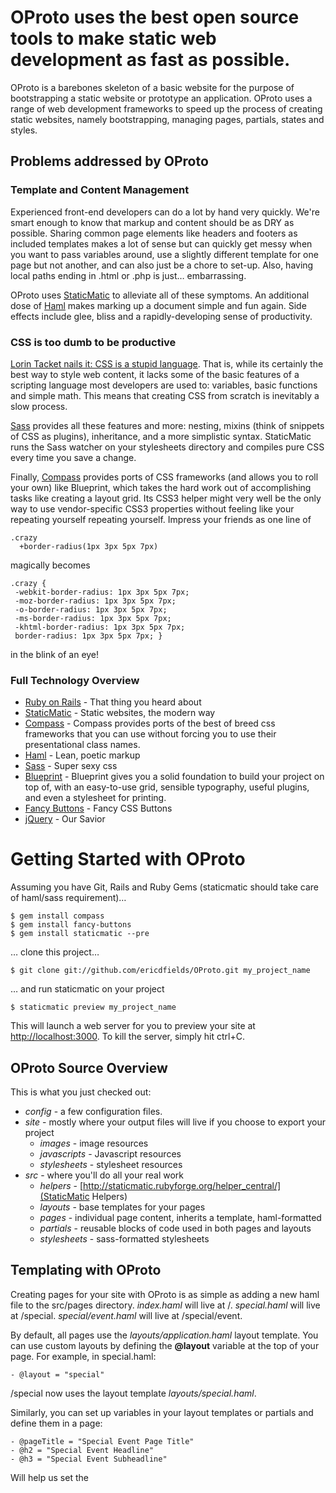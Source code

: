 # OProto uses the best open source tools to make static web development as fast as possible.
OProto is a barebones skeleton of a basic website for the purpose of bootstrapping a static website or prototype an application. OProto uses a range of web development frameworks to speed up the process of creating static websites, namely bootstrapping, managing pages, partials, states and styles.

## Problems addressed by OProto

### Template and Content Management
Experienced front-end developers can do a lot by hand very quickly. We're smart enough to know that markup and content should be as DRY as possible. Sharing common page elements like headers and footers as included templates makes a lot of sense but can quickly get messy when you want to pass variables around, use a slightly different template for one page but not another, and can also just be a chore to set-up. Also, having local paths ending in .html or .php is just… embarrassing.

OProto uses [StaticMatic](http://staticmatic.rubyforge.org/) to alleviate all of these symptoms. An additional dose of [Haml](http://haml-lang.com) makes marking up a document simple and fun again. Side effects include glee, bliss and a rapidly-developing sense of productivity.

### CSS is too dumb to be productive
[Lorin Tacket nails it: CSS is a stupid language](http://vimeo.com/11671458). That is, while its certainly the best way to style web content, it lacks some of the basic features of a scripting language most developers are used to: variables, basic functions and simple math. This means that creating CSS from scratch is inevitably a slow process.

[Sass](http://sass-lang.com) provides all these features and more: nesting, mixins (think of snippets of CSS as plugins), inheritance, and a more simplistic syntax. StaticMatic runs the Sass watcher on your stylesheets directory and compiles pure CSS every time you save a change.

Finally, [Compass](http://compass-style.org/) provides ports of CSS frameworks (and allows you to roll your own) like Blueprint, which takes the hard work out of accomplishing tasks like creating a layout grid. Its CSS3 helper might very well be the only way to use vendor-specific CSS3 properties without feeling like your repeating yourself repeating yourself. Impress your friends as one line of 

    .crazy
      +border-radius(1px 3px 5px 7px)

magically becomes

    .crazy {
     -webkit-border-radius: 1px 3px 5px 7px;
     -moz-border-radius: 1px 3px 5px 7px;
     -o-border-radius: 1px 3px 5px 7px;
     -ms-border-radius: 1px 3px 5px 7px;
     -khtml-border-radius: 1px 3px 5px 7px;
     border-radius: 1px 3px 5px 7px; }

in the blink of an eye!

### Full Technology Overview
* [Ruby on Rails](http://rubyonrails.org) - That thing you heard about
* [StaticMatic](http://staticmatic.rubyforge.org/) - Static websites, the modern way
* [Compass](http://compass-style.org/) - Compass provides ports of the best of breed css frameworks that you can use without forcing you to use their presentational class names.
* [Haml](http://haml-lang.com) - Lean, poetic markup
* [Sass](http://sass-lang.com) - Super sexy css
* [Blueprint](http://www.blueprintcss.org/) - Blueprint gives you a solid foundation to build your project on top of, with an easy-to-use grid, sensible typography, useful plugins, and even a stylesheet for printing.
* [Fancy Buttons](http://github.com/imathis/fancy-buttons/) - Fancy CSS Buttons
* [jQuery](http://jquery.com) - Our Savior

# Getting Started with OProto

Assuming you have Git, Rails and Ruby Gems (staticmatic should take care of haml/sass requirement)…

    $ gem install compass
    $ gem install fancy-buttons
    $ gem install staticmatic --pre

… clone this project…

    $ git clone git://github.com/ericdfields/OProto.git my_project_name

… and run staticmatic on your project

    $ staticmatic preview my_project_name

This will launch a web server for you to preview your site at [http://localhost:3000](http://localhost:3000). To kill the server, simply hit ctrl+C.

## OProto Source Overview
This is what you just checked out:

* *config* - a few configuration files.
* *site* - mostly where your output files will live if you choose to export your project
  * *images* - image resources
  * *javascripts* - Javascript resources
  * *stylesheets* - stylesheet resources
* *src* - where you'll do all your real work
  * *helpers* - [http://staticmatic.rubyforge.org/helper_central/](StaticMatic Helpers)
  * *layouts* - base templates for your pages
  * *pages* - individual page content, inherits a template, haml-formatted
  * *partials* - reusable blocks of code used in both pages and layouts
  * *stylesheets* - sass-formatted stylesheets
  

## Templating with OProto

Creating pages for your site with OProto is as simple as adding a new haml file to the src/pages directory. *index.haml* will live at /. *special.haml* will live at /special. *special/event.haml* will live at /special/event.

By default, all pages use the *layouts/application.haml* layout template. You can use custom layouts by defining the **@layout** variable at the top of your page. For example, in special.haml:

    - @layout = "special"

/special now uses the layout template *layouts/special.haml*.

Similarly, you can set up variables in your layout templates or partials and define them in a page:

    - @pageTitle = "Special Event Page Title"
    - @h2 = "Special Event Headline"
    - @h3 = "Special Event Subheadline"
    
Will help us set the <title> tag value, headline, and subheadline found elsewhere in the template tree.

## Styling with OProto
The stylesheets directory breaks up your documents styles into a few different stylesheets for ease of development.

### _base.sass
**_base** is the mothership of the OProto styling operation. Use her to do any of the following:

* define style variables that can be used throughout *all* of your stylesheets
* set up your base fonts
* set up your grids
* manage Compass imports

### screen.sass et. al.
**screen** is where most of your display styles should go, with the exception of

* typography.sass - set up your meticulously-defined typographic rules here
* forms.sass - standardize the look and feel of your forms here
* print.sass - do your papery styles here
* ie6.sass - lest we forget
  
# Roadmap
OProto is evolving as we continue to test it in internally.

## Next up

* partials for widgets (slideshow, drop downs, etc)
* more templates (common product page, web app, etc)?

# Fin
Roadmap was created by Eric D. Fields, Senior UX Developer at Optaros